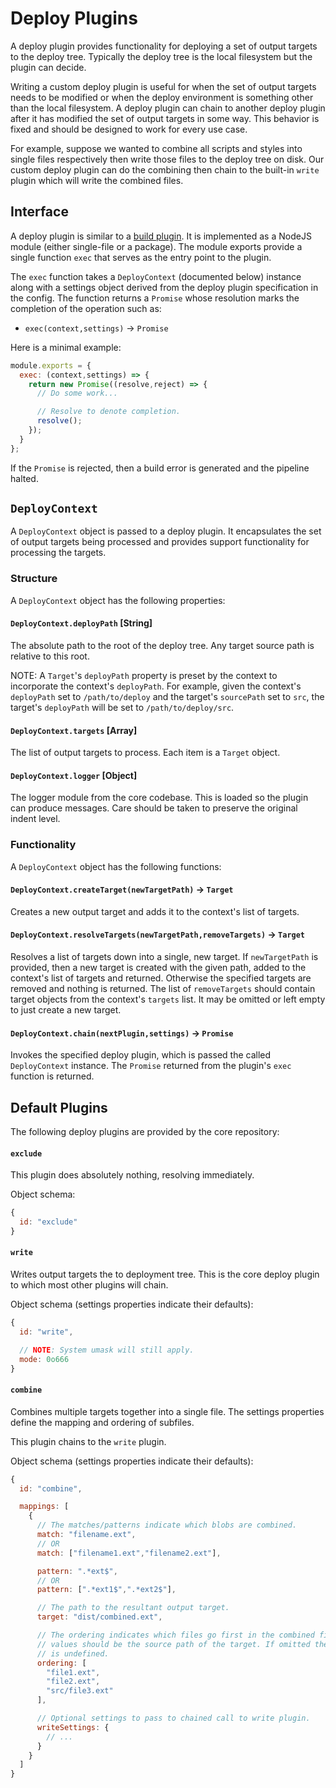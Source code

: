 Deploy Plugins
==============

A deploy plugin provides functionality for deploying a set of output targets to
the deploy tree. Typically the deploy tree is the local filesystem but the
plugin can decide.

Writing a custom deploy plugin is useful for when the set of output targets
needs to be modified or when the deploy environment is something other than the
local filesystem. A deploy plugin can chain to another deploy plugin after it
has modified the set of output targets in some way. This behavior is fixed and
should be designed to work for every use case.

For example, suppose we wanted to combine all scripts and styles into single
files respectively then write those files to the deploy tree on disk. Our custom
deploy plugin can do the combining then chain to the built-in `write` plugin
which will write the combined files.

## Interface

A deploy plugin is similar to a [build plugin](build-plugin.md). It is
implemented as a NodeJS module (either single-file or a package). The module
exports provide a single function `exec` that serves as the entry point to the
plugin.

The `exec` function takes a `DeployContext` (documented below) instance along
with a settings object derived from the deploy plugin specification in the
config. The function returns a `Promise` whose resolution marks the completion
of the operation such as:

* `exec(context,settings)` -> `Promise`

Here is a minimal example:

```js
module.exports = {
  exec: (context,settings) => {
    return new Promise((resolve,reject) => {
      // Do some work...

      // Resolve to denote completion.
      resolve();
    });
  }
};
```

If the `Promise` is rejected, then a build error is generated and the pipeline
halted.

## `DeployContext`

A `DeployContext` object is passed to a deploy plugin. It encapsulates the set
of output targets being processed and provides support functionality for
processing the targets.

### Structure

A `DeployContext` object has the following properties:

#### `DeployContext.deployPath` [String]

The absolute path to the root of the deploy tree. Any target source path is
relative to this root.

NOTE: A `Target`'s `deployPath` property is preset by the context to incorporate
the context's `deployPath`. For example, given the context's `deployPath` set to
`/path/to/deploy` and the target's `sourcePath` set to `src`, the target's
`deployPath` will be set to `/path/to/deploy/src`.

#### `DeployContext.targets` [Array]

The list of output targets to process. Each item is a `Target` object.

#### `DeployContext.logger` [Object]

The logger module from the core codebase. This is loaded so the plugin can
produce messages. Care should be taken to preserve the original indent level.

### Functionality

A `DeployContext` object has the following functions:

#### `DeployContext.createTarget(newTargetPath)` -> `Target`

Creates a new output target and adds it to the context's list of targets.

#### `DeployContext.resolveTargets(newTargetPath,removeTargets)` -> `Target`

Resolves a list of targets down into a single, new target. If `newTargetPath` is
provided, then a new target is created with the given path, added to the
context's list of targets and returned. Otherwise the specified targets are
removed and nothing is returned. The list of `removeTargets` should contain
target objects from the context's `targets` list. It may be omitted or left
empty to just create a new target.

#### `DeployContext.chain(nextPlugin,settings)` -> `Promise`

Invokes the specified deploy plugin, which is passed the called `DeployContext`
instance. The `Promise` returned from the plugin's `exec` function is returned.

## Default Plugins

The following deploy plugins are provided by the core repository:

#### `exclude`

This plugin does absolutely nothing, resolving immediately.

Object schema:

```js
{
  id: "exclude"
}
```

#### `write`

Writes output targets the to deployment tree. This is the core deploy plugin to
which most other plugins will chain.

Object schema (settings properties indicate their defaults):

```js
{
  id: "write",

  // NOTE: System umask will still apply.
  mode: 0o666
}
```

#### `combine`

Combines multiple targets together into a single file. The settings properties
define the mapping and ordering of subfiles.

This plugin chains to the `write` plugin.

Object schema (settings properties indicate their defaults):

```js
{
  id: "combine",

  mappings: [
    {
      // The matches/patterns indicate which blobs are combined.
      match: "filename.ext",
      // OR
      match: ["filename1.ext","filename2.ext"],

      pattern: ".*ext$",
      // OR
      pattern: [".*ext1$",".*ext2$"],

      // The path to the resultant output target.
      target: "dist/combined.ext",

      // The ordering indicates which files go first in the combined file. The
      // values should be the source path of the target. If omitted the ordering
      // is undefined.
      ordering: [
        "file1.ext",
        "file2.ext",
        "src/file3.ext"
      ],

      // Optional settings to pass to chained call to write plugin.
      writeSettings: {
        // ...
      }
    }
  ]
}
```

